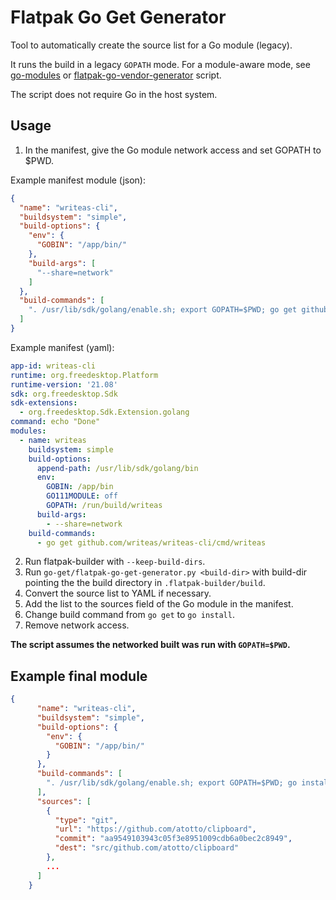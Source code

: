 # Flatpak Go Get Generator
Tool to automatically create the source list for a Go module (legacy).

It runs the build in a legacy `GOPATH` mode.
For a module-aware mode, see [go-modules](../go-modules/README.md) or [flatpak-go-vendor-generator](./flatpak-go-vendor-generator.py) script.

The script does not require Go in the host system.

## Usage
1. In the manifest, give the Go module network access and set GOPATH to $PWD.

  Example manifest module (json):
```json
{
  "name": "writeas-cli",
  "buildsystem": "simple",
  "build-options": {
    "env": {
      "GOBIN": "/app/bin/"
    },
    "build-args": [
      "--share=network"
    ]
  },
  "build-commands": [
    ". /usr/lib/sdk/golang/enable.sh; export GOPATH=$PWD; go get github.com/writeas/writeas-cli/cmd/writeas"
  ]
}
```

  Example manifest (yaml):
```yaml
app-id: writeas-cli
runtime: org.freedesktop.Platform
runtime-version: '21.08'
sdk: org.freedesktop.Sdk
sdk-extensions:
  - org.freedesktop.Sdk.Extension.golang
command: echo "Done"
modules:
  - name: writeas
    buildsystem: simple
    build-options:
      append-path: /usr/lib/sdk/golang/bin
      env:
        GOBIN: /app/bin
        GO111MODULE: off
        GOPATH: /run/build/writeas
      build-args:
        - --share=network
    build-commands:
      - go get github.com/writeas/writeas-cli/cmd/writeas
```

2. Run flatpak-builder with `--keep-build-dirs`.
3. Run `go-get/flatpak-go-get-generator.py <build-dir>` with build-dir pointing the the build directory in `.flatpak-builder/build`.
4. Convert the source list to YAML if necessary.
5. Add the list to the sources field of the Go module in the manifest.
6. Change build command from `go get` to `go install`.
7. Remove network access.

**The script assumes the networked built was run with `GOPATH=$PWD`.**

## Example final module
```json
{
      "name": "writeas-cli",
      "buildsystem": "simple",
      "build-options": {
        "env": {
          "GOBIN": "/app/bin/"
        }
      },
      "build-commands": [
        ". /usr/lib/sdk/golang/enable.sh; export GOPATH=$PWD; go install github.com/writeas/writeas-cli/cmd/writeas"
      ],
      "sources": [
        {
          "type": "git",
          "url": "https://github.com/atotto/clipboard",
          "commit": "aa9549103943c05f3e8951009cdb6a0bec2c8949",
          "dest": "src/github.com/atotto/clipboard"
        },
        ...
      ]
    }
```

